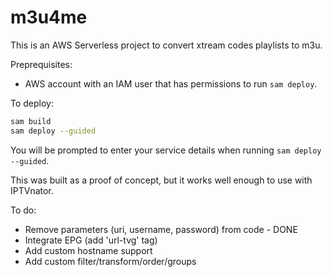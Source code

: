 # m3u4me

This is an AWS Serverless project to convert xtream codes playlists to m3u.

Preprequisites:
* AWS account with an IAM user that has permissions to run ```sam deploy```.

To deploy:

```bash
sam build
sam deploy --guided
```

You will be prompted to enter your service details when running ```sam deploy --guided```.

This was built as a proof of concept, but it works well enough to use with IPTVnator.

To do:
* Remove parameters (uri, username, password) from code - DONE
* Integrate EPG (add 'url-tvg' tag)
* Add custom hostname support
* Add custom filter/transform/order/groups